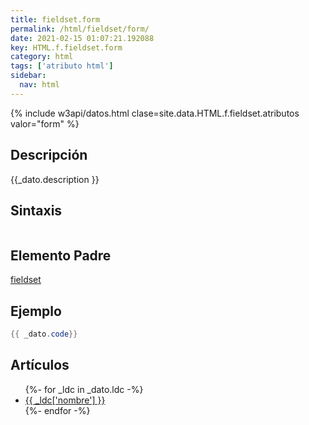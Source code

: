 ```yaml
---
title: fieldset.form
permalink: /html/fieldset/form/
date: 2021-02-15 01:07:21.192088
key: HTML.f.fieldset.form
category: html
tags: ['atributo html']
sidebar: 
  nav: html
---
```


{% include w3api/datos.html clase=site.data.HTML.f.fieldset.atributos valor="form" %}

## Descripción
{{_dato.description }}

## Sintaxis
~~~html
~~~

## Elemento Padre
[fieldset](/html/fieldset/)

## Ejemplo
~~~java
{{ _dato.code}}
~~~

## Artículos
<ul>
{%- for _ldc in _dato.ldc -%}
   <li>
       <a href="{{_ldc['url'] }}">{{ _ldc['nombre'] }}</a>
   </li>
{%- endfor -%}
</ul>
